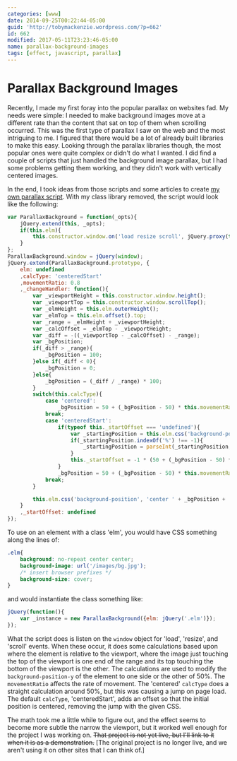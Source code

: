 ```yaml
---
categories: [www]
date: 2014-09-25T00:22:44-05:00
guid: 'http://tobymackenzie.wordpress.com/?p=662'
id: 662
modified: 2017-05-11T23:23:46-05:00
name: parallax-background-images
tags: [effect, javascript, parallax]
---
```


Parallax Background Images
==========================

Recently, I made my first foray into the popular parallax on websites fad.  My needs were simple:  I needed to make background images move at a different rate than the content that sat on top of them when scrolling occurred.  This was the first type of parallax I saw on the web and the most intriguing to me.  I figured that there would be a lot of already built libraries to make this easy.  Looking through the parallax libraries though, the most popular ones were quite complex or didn't do what I wanted.  I did find a couple of scripts that just handled the background image parallax, but I had some problems getting them working, and they didn't work with vertically centered images.

In the end, I took ideas from those scripts and some articles to create [my own parallax script](https://github.com/tobymackenzie/Web-ClientBehavior/blob/master/src/ui/ParallaxBackground.js).  With my class library removed, the script would look like the following:
``` js
var ParallaxBackground = function(_opts){
	jQuery.extend(this, _opts);
	if(this.elm){
		this.constructor.window.on('load resize scroll', jQuery.proxy(this._changeHandler, this));
	}
};
ParallaxBackground.window = jQuery(window);
jQuery.extend(ParallaxBackground.prototype, {
	elm: undefined
	,calcType: 'centeredStart'
	,movementRatio: 0.8
	,_changeHandler: function(){
		var _viewportHeight = this.constructor.window.height();
		var _viewportTop = this.constructor.window.scrollTop();
		var _elmHeight = this.elm.outerHeight();
		var _elmTop = this.elm.offset().top;
		var _range = _elmHeight + _viewportHeight;
		var _calcOffset = _elmTop - _viewportHeight;
		var _diff = -((_viewportTop - _calcOffset) - _range);
		var _bgPosition;
		if(_diff > _range){
			_bgPosition = 100;
		}else if(_diff < 0){
			_bgPosition = 0;
		}else{
			_bgPosition = (_diff / _range) * 100;
		}
		switch(this.calcType){
			case 'centered':
				_bgPosition = 50 + (_bgPosition - 50) * this.movementRatio;
			break;
			case 'centeredStart':
				if(typeof this._startOffset === 'undefined'){
					var _startingPosition = this.elm.css('background-position-y');
					if(_startingPosition.indexOf('%') !== -1){
						_startingPosition = parseInt(_startingPosition,10);
					}
					this._startOffset = -1 * (50 + (_bgPosition - 50) * this.movementRatio - _startingPosition);
				}
				_bgPosition = 50 + (_bgPosition - 50) * this.movementRatio + this._startOffset;
			break;
		}

		this.elm.css('background-position', 'center ' + _bgPosition + '%');
	}
	,_startOffset: undefined
});
```

<!--more-->

To use on an element with a class 'elm', you would have CSS something along the lines of:

``` css
.elm{
	background: no-repeat center center;
	background-image: url('/images/bg.jpg');
	/* insert browser prefixes */
	background-size: cover;
}
```

and would instantiate the class something like:

``` js
jQuery(function(){
	var _instance = new ParallaxBackground({elm: jQuery('.elm')});
});
```

What the script does is listen on the `window` object for 'load', 'resize', and 'scroll' events.  When these occur, it does some calculations based upon where the element is relative to the viewport, where the image just touching the top of the viewport is one end of the range and its top touching the bottom of the viewport is the other.  The calculations are used to modify the `background-position-y` of the element to one side or the other of 50%.  The `movementRatio` affects the rate of movement.  The 'centered' `calcType` does a straight calculation around 50%, but this was causing a jump on page load.  The default `calcType`, 'centeredStart', adds an offset so that the initial position is centered, removing the jump with the given CSS.

The math took me a little while to figure out, and the effect seems to become more subtle the narrow the viewport, but it worked well enough for the project I was working on.  <del>That project is not yet live, but I'll link to it when it is as a demonstration.</del>  [The original project is no longer live, and we aren't using it on other sites that I can think of.]
